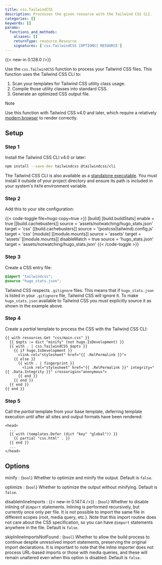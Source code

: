 ```yaml
---
title: css.TailwindCSS
description: Processes the given resource with the Tailwind CSS CLI.
categories: []
keywords: []
params:
  functions_and_methods:
    aliases: []
    returnType: resource.Resource
    signatures: ['css.TailwindCSS [OPTIONS] RESOURCE']
---
```


{{< new-in 0.128.0 />}}

Use the `css.TailwindCSS` function to process your Tailwind CSS files. This function uses the Tailwind CSS CLI to:

1. Scan your templates for Tailwind CSS utility class usage.
1. Compile those utility classes into standard CSS.
1. Generate an optimized CSS output file.

> [!note]
> Use this function with Tailwind CSS v4.0 and later, which require a relatively [modern browser] to render correctly.

[modern browser]: https://tailwindcss.com/docs/compatibility#browser-support

## Setup

### Step 1

Install the Tailwind CSS CLI v4.0 or later:

```sh {copy=true}
npm install --save-dev tailwindcss @tailwindcss/cli
```

The Tailwind CSS CLI is also available as a [standalone executable]. You must install it outside of your project directory and ensure its path is included in your system's `PATH` environment variable.


[standalone executable]: https://github.com/tailwindlabs/tailwindcss/releases/latest

### Step 2

Add this to your site configuration:

{{< code-toggle file=hugo copy=true >}}
[build]
  [build.buildStats]
    enable = true
  [[build.cachebusters]]
    source = 'assets/notwatching/hugo_stats\.json'
    target = 'css'
  [[build.cachebusters]]
    source = '(postcss|tailwind)\.config\.js'
    target = 'css'
[module]
  [[module.mounts]]
    source = 'assets'
    target = 'assets'
  [[module.mounts]]
    disableWatch = true
    source = 'hugo_stats.json'
    target = 'assets/notwatching/hugo_stats.json'
{{< /code-toggle >}}

### Step 3

Create a CSS entry file:

```css {file="assets/css/main.css" copy=true}
@import "tailwindcss";
@source "hugo_stats.json";
```

Tailwind CSS respects `.gitignore` files. This means that if `hugo_stats.json` is listed in your `.gitignore` file, Tailwind CSS will ignore it. To make `hugo_stats.json` available to Tailwind CSS you must explicitly source it as shown in the example above.

### Step 4

Create a _partial_ template to process the CSS with the Tailwind CSS CLI:

```go-html-template {file="layouts/_partials/css.html" copy=true}
{{ with resources.Get "css/main.css" }}
  {{ $opts := dict "minify" (not hugo.IsDevelopment) }}
  {{ with . | css.TailwindCSS $opts }}
    {{ if hugo.IsDevelopment }}
      <link rel="stylesheet" href="{{ .RelPermalink }}">
    {{ else }}
      {{ with . | fingerprint }}
        <link rel="stylesheet" href="{{ .RelPermalink }}" integrity="{{ .Data.Integrity }}" crossorigin="anonymous">
      {{ end }}
    {{ end }}
  {{ end }}
{{ end }}
```

### Step 5

Call the _partial_ template from your base template, deferring template execution until after all sites and output formats have been rendered:

```go-html-template {file="layouts/baseof.html" copy=true}
<head>
  ...
  {{ with (templates.Defer (dict "key" "global")) }}
    {{ partial "css.html" . }}
  {{ end }}
  ...
</head>
```

## Options

minify
: (`bool`) Whether to optimize and minify the output. Default is `false`.

optimize
: (`bool`) Whether to optimize the output without minifying. Default is `false`.

disableInlineImports
: {{< new-in 0.147.4 />}}
: (`bool`) Whether to disable inlining of `@import` statements. Inlining is performed recursively, but currently once only per file. It is not possible to import the same file in different scopes (root, media query, etc.). Note that this import routine does not care about the CSS specification, so you can have `@import` statements anywhere in the file. Default is `false`.

skipInlineImportsNotFound
: (`bool`) Whether to allow the build process to continue despite unresolved import statements, preserving the original import declarations. It is important to note that the inline importer does not process URL-based imports or those with media queries, and these will remain unaltered even when this option is disabled. Default is `false`.
